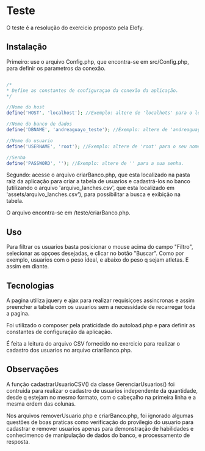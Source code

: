# Teste
O teste é a resolução do exercicio proposto pela Elofy. 

## Instalação
Primeiro: use o arquivo Config.php, que encontra-se em src/Config.php, para definir os parametros da conexão.

```php

/*
* Define as constantes de configuraçao da conexão da aplicação.
*/

//Nome do host
define('HOST', 'localhost'); //Exemplo: altere de 'localhots' para o local do seu banco de dados.

//Nome do banco de dados
define('DBNAME', 'andreaguayo_teste'); //Exemplo: altere de 'andreaguayo_teste' para o nome do seu banco de dados.

//Nome do usuario
define('USERNAME', 'root'); //Exemplo: altere de 'root' para o seu nome de usuario.

//Senha 
define('PASSWORD', ''); //Exemplo: altere de '' para a sua senha.
```
Segundo: acesse o arquivo criarBanco.php, que esta localizado na pasta raiz da aplicação para criar a tabela de usuarios e cadastrá-los no banco (utilizando o arquivo 'arquivo_lanches.csv', que esta localizado em 'assets/arquivo_lanches.csv'), para possibilitar a busca e exibição na tabela.

O arquivo encontra-se em /teste/criarBanco.php.

## Uso
Para filtrar os usuarios basta posicionar o mouse acima do campo "Filtro", selecionar as opçoes desejadas, e clicar no botão "Buscar".
Como por exemplo, usuarios com o peso ideal, e abaixo do peso q sejam atletas. E assim em diante.

## Tecnologias
A pagina utiliza jquery e ajax para realizar requisiçoes assincronas e assim preencher a tabela com os usuarios sem a necessidade de recarregar toda a pagina.

Foi utilizado o composer pela praticidade do autoload.php e para definir as constantes de configuração da aplicação.

É feita a leitura do arquivo CSV fornecido no exercicio para realizar o cadastro dos usuarios no arquivo criarBanco.php.

## Observações
A função cadastrarUsuarioCSV() da classe GerenciarUsuarios() foi contruida para realizar o cadastro de usuarios independente da quantidade, desde q estejam no mesmo formato, com o cabeçalho na primeira linha e a mesma ordem das colunas.

Nos arquivos removerUsuario.php e criarBanco.php, foi ignorado algumas questões de boas praticas como verificação do provilegio do usuario para cadastrar e remover usuarios apenas para demonstração de habilidades e conhecimenco de manipulação de dados do banco, e processamento de resposta.
